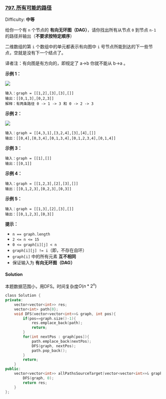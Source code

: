 ### [797\. 所有可能的路径](https://leetcode-cn.com/problems/all-paths-from-source-to-target/)

Difficulty: **中等**


给你一个有 `n` 个节点的 **有向无环图（DAG）**，请你找出所有从节点 `0` 到节点 `n-1` 的路径并输出（**不要求按特定顺序**）

二维数组的第 `i` 个数组中的单元都表示有向图中 `i` 号节点所能到达的下一些节点，空就是没有下一个结点了。

译者注：有向图是有方向的，即规定了 a→b 你就不能从 b→a 。

**示例 1：**

![](https://assets.leetcode.com/uploads/2020/09/28/all_1.jpg)

```
输入：graph = [[1,2],[3],[3],[]]
输出：[[0,1,3],[0,2,3]]
解释：有两条路径 0 -> 1 -> 3 和 0 -> 2 -> 3
```

**示例 2：**

![](https://assets.leetcode.com/uploads/2020/09/28/all_2.jpg)

```
输入：graph = [[4,3,1],[3,2,4],[3],[4],[]]
输出：[[0,4],[0,3,4],[0,1,3,4],[0,1,2,3,4],[0,1,4]]
```

**示例 3：**

```
输入：graph = [[1],[]]
输出：[[0,1]]
```

**示例 4：**

```
输入：graph = [[1,2,3],[2],[3],[]]
输出：[[0,1,2,3],[0,2,3],[0,3]]
```

**示例 5：**

```
输入：graph = [[1,3],[2],[3],[]]
输出：[[0,1,2,3],[0,3]]
```

**提示：**

*   `n == graph.length`
*   `2 <= n <= 15`
*   `0 <= graph[i][j] < n`
*   `graph[i][j] != i`（即，不存在自环）
*   `graph[i]` 中的所有元素 **互不相同**
*   保证输入为 **有向无环图（DAG）**


#### Solution

本题数据范围小，用DFS。时间复杂度$O(n*2^n)$

```cpp
​class Solution {
private:
    vector<vector<int>> res;
    vector<int> path{0};
    void DFS(vector<vector<int>>& graph, int pos){
        if(pos==graph.size()-1){
            res.emplace_back(path);
            return;
        }
        for(int nextPos : graph[pos]){
            path.emplace_back(nextPos);
            DFS(graph, nextPos);
            path.pop_back();
        }
        return;
    }
public:
    vector<vector<int>> allPathsSourceTarget(vector<vector<int>>& graph) {
        DFS(graph, 0);
        return res;
    }
};
```